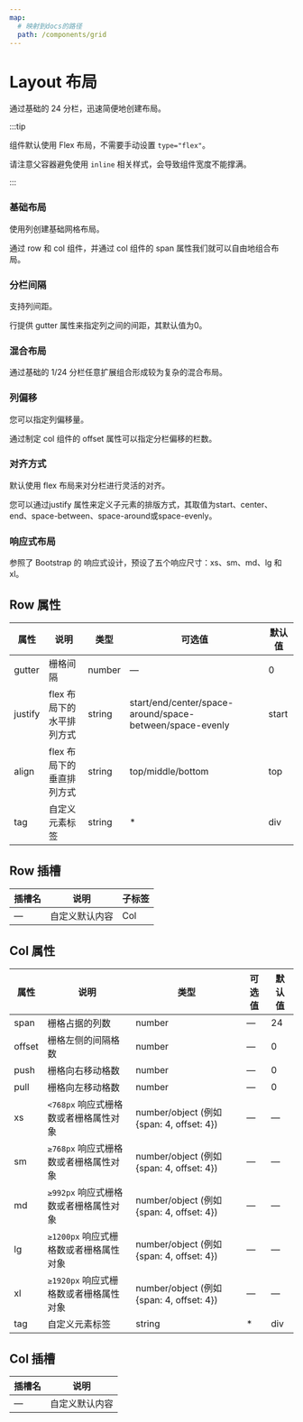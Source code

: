 ```yaml
---
map:
  # 映射到docs的路径
  path: /components/grid
---
```


# Layout 布局

通过基础的 24 分栏，迅速简便地创建布局。

:::tip

组件默认使用 Flex 布局，不需要手动设置 `type="flex"`。

请注意父容器避免使用 `inline` 相关样式，会导致组件宽度不能撑满。

:::

### 基础布局
使用列创建基础网格布局。

通过 row 和 col 组件，并通过 col 组件的 span 属性我们就可以自由地组合布局。

<demo src="./demo1.vue"
  language="vue"
  title=""
  desc="">
</demo>

### 分栏间隔
支持列间距。

行提供 gutter 属性来指定列之间的间距，其默认值为0。

<demo src="./demo2.vue"
  language="vue"
  title=""
  desc="">
</demo>

### 混合布局
通过基础的 1/24 分栏任意扩展组合形成较为复杂的混合布局。

<demo src="./demo3.vue"
  language="vue"
  title=""
  desc="">
</demo>

### 列偏移
您可以指定列偏移量。

通过制定 col 组件的 offset 属性可以指定分栏偏移的栏数。

<demo src="./demo4.vue"
  language="vue"
  title=""
  desc="">
</demo>

### 对齐方式
默认使用 flex 布局来对分栏进行灵活的对齐。

您可以通过justify 属性来定义子元素的排版方式，其取值为start、center、end、space-between、space-around或space-evenly。

<demo src="./demo5.vue"
  language="vue"
  title=""
  desc="">
</demo>

### 响应式布局
参照了 Bootstrap 的 响应式设计，预设了五个响应尺寸：xs、sm、md、lg 和 xl。

<demo src="./demo6.vue"
  language="vue"
  title=""
  desc="">
</demo>


## Row 属性

| 属性 | 说明                         | 类型   | 可选值                                          | 默认值 |
| --------- | ----------------------------------- | ------ | -------------------------------------------------------- | ------- |
| gutter    | 栅格间隔                        | number | —                                                        | 0       |
| justify   | flex 布局下的水平排列方式 | string | start/end/center/space-around/space-between/space-evenly | start   |
| align     | flex 布局下的垂直排列方式   | string | top/middle/bottom                                        | top     |
| tag       | 自定义元素标签                 | string | \*                                                       | div     |

## Row 插槽

| 插槽名 | 说明               | 子标签 |
| ---- | ------------------------- | ------- |
| —    | 自定义默认内容 | Col     |

## Col 属性

| 属性 | 说明                                         | 类型                                      | 可选值 | 默认值 |
| --------- | --------------------------------------------------- | ----------------------------------------- | --------------- | ------- |
| span      | 栅格占据的列数                    | number                                    | —               | 24      |
| offset    | 栅格左侧的间隔格数      | number                                    | —               | 0       |
| push      | 栅格向右移动格数      | number                                    | —               | 0       |
| pull      | 栅格向左移动格数       | number                                    | —               | 0       |
| xs        | `<768px` 响应式栅格数或者栅格属性对象  | number/object (例如 {span: 4, offset: 4}) | —               | —       |
| sm        | `≥768px` 响应式栅格数或者栅格属性对象  | number/object (例如 {span: 4, offset: 4}) | —               | —       |
| md        | `≥992px` 响应式栅格数或者栅格属性对象  | number/object (例如 {span: 4, offset: 4}) | —               | —       |
| lg        | `≥1200px` 响应式栅格数或者栅格属性对象 | number/object (例如 {span: 4, offset: 4}) | —               | —       |
| xl        | `≥1920px` 响应式栅格数或者栅格属性对象 | number/object (例如 {span: 4, offset: 4}) | —               | —       |
| tag       | 自定义元素标签                                 | string                                    | \*              | div     |

## Col 插槽

| 插槽名 | 说明               |
| ---- | ------------------------- |
| —    | 自定义默认内容 |